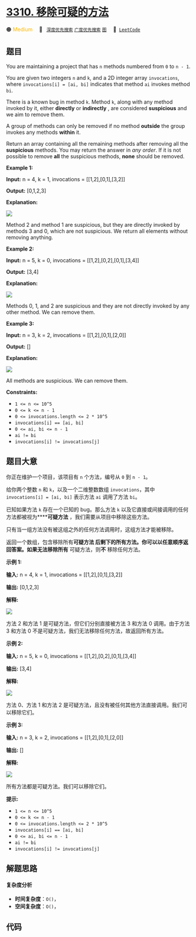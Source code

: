 # [3310. 移除可疑的方法](https://leetcode.com/problems/remove-methods-from-project)

🟠 <font color=#ffb800>Medium</font>&emsp; 🔖&ensp; [`深度优先搜索`](/tag/depth-first-search.md) [`广度优先搜索`](/tag/breadth-first-search.md) [`图`](/tag/graph.md)&emsp; 🔗&ensp;[`LeetCode`](https://leetcode.com/problems/remove-methods-from-project)

## 题目

You are maintaining a project that has `n` methods numbered from `0` to `n -
1`.

You are given two integers `n` and `k`, and a 2D integer array `invocations`,
where `invocations[i] = [ai, bi]` indicates that method `ai` invokes method
`bi`.

There is a known bug in method `k`. Method `k`, along with any method invoked
by it, either **directly** or **indirectly** , are considered **suspicious**
and we aim to remove them.

A group of methods can only be removed if no method **outside** the group
invokes any methods **within** it.

Return an array containing all the remaining methods after removing all the
**suspicious** methods. You may return the answer in _any order_. If it is not
possible to remove **all** the suspicious methods, **none** should be removed.



**Example 1:**

**Input:** n = 4, k = 1, invocations = [[1,2],[0,1],[3,2]]

**Output:** [0,1,2,3]

**Explanation:**

![](https://assets.leetcode.com/uploads/2024/07/18/graph-2.png)

Method 2 and method 1 are suspicious, but they are directly invoked by methods
3 and 0, which are not suspicious. We return all elements without removing
anything.

**Example 2:**

**Input:** n = 5, k = 0, invocations = [[1,2],[0,2],[0,1],[3,4]]

**Output:** [3,4]

**Explanation:**

![](https://assets.leetcode.com/uploads/2024/07/18/graph-3.png)

Methods 0, 1, and 2 are suspicious and they are not directly invoked by any
other method. We can remove them.

**Example 3:**

**Input:** n = 3, k = 2, invocations = [[1,2],[0,1],[2,0]]

**Output:** []

**Explanation:**

![](https://assets.leetcode.com/uploads/2024/07/20/graph.png)

All methods are suspicious. We can remove them.



**Constraints:**

  * `1 <= n <= 10^5`
  * `0 <= k <= n - 1`
  * `0 <= invocations.length <= 2 * 10^5`
  * `invocations[i] == [ai, bi]`
  * `0 <= ai, bi <= n - 1`
  * `ai != bi`
  * `invocations[i] != invocations[j]`


## 题目大意

你正在维护一个项目，该项目有 `n` 个方法，编号从 `0` 到 `n - 1`。

给你两个整数 `n` 和 `k`，以及一个二维整数数组 `invocations`，其中 `invocations[i] = [ai, bi]` 表示方法
`ai` 调用了方法 `bi`。

已知如果方法 `k` 存在一个已知的 bug。那么方法 `k` 以及它直接或间接调用的任何方法都被视为******可疑方法**
，我们需要从项目中移除这些方法。

只有当一组方法没有被这组之外的任何方法调用时，这组方法才能被移除。

返回一个数组，包含移除所有******可疑方法** 后剩下的所有方法。你可以以任意顺序返回答案。如果无法移除**所有** 可疑方法，则**不**
移除任何方法。



**示例 1:**

**输入:** n = 4, k = 1, invocations = [[1,2],[0,1],[3,2]]

**输出:** [0,1,2,3]

**解释:**

![](https://assets.leetcode.com/uploads/2024/07/18/graph-2.png)

方法 2 和方法 1 是可疑方法，但它们分别直接被方法 3 和方法 0 调用。由于方法 3 和方法 0 不是可疑方法，我们无法移除任何方法，故返回所有方法。

**示例 2:**

**输入:** n = 5, k = 0, invocations = [[1,2],[0,2],[0,1],[3,4]]

**输出:** [3,4]

**解释:**

![](https://assets.leetcode.com/uploads/2024/07/18/graph-3.png)

方法 0、方法 1 和方法 2 是可疑方法，且没有被任何其他方法直接调用。我们可以移除它们。

**示例 3:**

**输入:** n = 3, k = 2, invocations = [[1,2],[0,1],[2,0]]

**输出:** []

**解释:**

![](https://assets.leetcode.com/uploads/2024/07/20/graph.png)

所有方法都是可疑方法。我们可以移除它们。



**提示:**

  * `1 <= n <= 10^5`
  * `0 <= k <= n - 1`
  * `0 <= invocations.length <= 2 * 10^5`
  * `invocations[i] == [ai, bi]`
  * `0 <= ai, bi <= n - 1`
  * `ai != bi`
  * `invocations[i] != invocations[j]`


## 解题思路

#### 复杂度分析

- **时间复杂度**：`O()`，
- **空间复杂度**：`O()`，

## 代码

```javascript

```